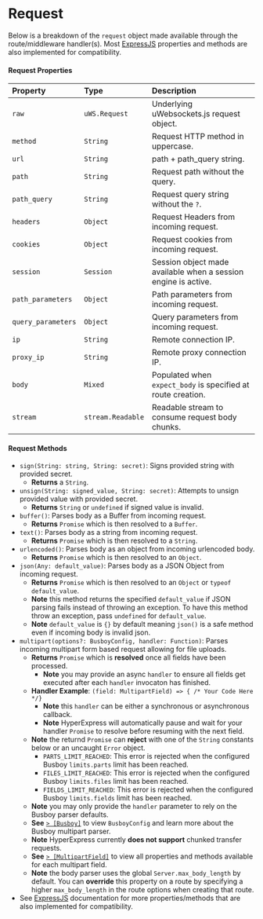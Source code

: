 # Request
Below is a breakdown of the `request` object made available through the route/middleware handler(s). Most [ExpressJS](https://github.com/expressjs/express) properties and methods are also implemented for compatibility.

#### Request Properties
| Property  | Type     | Description                |
| :-------- | :------- | :------------------------- |
| `raw` | `uWS.Request`  | Underlying uWebsockets.js request object.|
| `method` | `String`  | Request HTTP method in uppercase. |
| `url` | `String`  | path + path_query string. |
| `path` | `String`  | Request path without the query.|
| `path_query` | `String`  | Request query string without the `?`.|
| `headers` | `Object`  | Request Headers from incoming request. |
| `cookies` | `Object`  | Request cookies from incoming request. |
| `session` | `Session`  | Session object made available when a session engine is active. |
| `path_parameters` | `Object`  | Path parameters from incoming request. |
| `query_parameters` | `Object`  | Query parameters from incoming request. |
| `ip` | `String`  | Remote connection IP. |
| `proxy_ip` | `String`  | Remote proxy connection IP. |
| `body` | `Mixed`  | Populated when `expect_body` is specified at route creation. |
| `stream` | `stream.Readable`  | Readable stream to consume request body chunks. |

#### Request Methods
* `sign(String: string, String: secret)`: Signs provided string with provided secret.
    * **Returns** a `String`.
* `unsign(String: signed_value, String: secret)`: Attempts to unsign provided value with provided secret.
    * **Returns** `String` or `undefined` if signed value is invalid.
* `buffer()`: Parses body as a Buffer from incoming request.
    * **Returns** `Promise` which is then resolved to a `Buffer`.
* `text()`: Parses body as a string from incoming request.
    * **Returns** `Promise` which is then resolved to a `String`.
* `urlencoded()`: Parses body as an object from incoming urlencoded body.
    * **Returns** `Promise` which is then resolved to an `Object`.
* `json(Any: default_value)`: Parses body as a JSON Object from incoming request.
    * **Returns** `Promise` which is then resolved to an `Object` or `typeof default_value`.
    * **Note** this method returns the specified `default_value` if JSON parsing fails instead of throwing an exception. To have this method throw an exception, pass `undefined` for `default_value`.
    * **Note** `default_value` is `{}` by default meaning `json()` is a safe method even if incoming body is invalid json.
* `multipart(options?: BusboyConfig, handler: Function)`: Parses incoming multipart form based request allowing for file uploads.
    * **Returns** `Promise` which is **resolved** once all fields have been processed.
        * **Note** you may provide an async `handler` to ensure all fields get executed after each `handler` invocaton has finished.
    * **Handler Example**: `(field: MultipartField) => { /* Your Code Here */}`
        * **Note** this `handler` can be either a synchronous or asynchronous callback.
        * **Note** HyperExpress will automatically pause and wait for your handler `Promise` to resolve before resuming with the next field.
    * **Note** the returnd `Promise` can **reject** with one of the `String` constants below or an uncaught `Error` object.
        * `PARTS_LIMIT_REACHED`: This error is rejected when the configured Busboy `limits.parts` limit has been reached.
        * `FILES_LIMIT_REACHED`: This error is rejected when the configured Busboy `limits.files` limit has been reached.
        * `FIELDS_LIMIT_REACHED`: This error is rejected when the configured Busboy `limits.fields` limit has been reached.
    * **Note** you may only provide the `handler` parameter to rely on the Busboy parser defaults.
    * **See** [`> [Busboy]`](https://github.com/mscdex/busboy) to view `BusboyConfig` and learn more about the Busboy multipart parser.
    * **Note** HyperExpress currently **does not support** chunked transfer requests.
    * **See** [`> [MultipartField]`](./MultipartField.md) to view all properties and methods available for each multipart field.
    * **Note** the body parser uses the global `Server.max_body_length` by default. You can **override** this property on a route by specifying a higher `max_body_length` in the route options when creating that route.
* See [ExpressJS](https://github.com/expressjs/express) documentation for more properties/methods that are also implemented for compatibility.